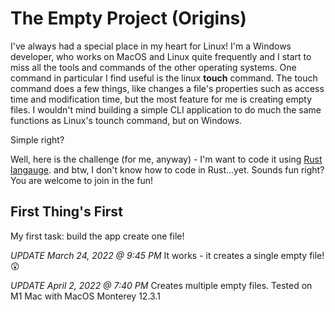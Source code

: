 # The Empty Project (Origins)
I've always had a special place in my heart for Linux!  I'm a Windows developer, who works on MacOS and Linux quite frequently and 
I start to miss all the tools and commands of the other operating systems.  One command in particular I find useful is the linux **touch** command.
The touch command does a few things, like changes a file's properties such as access time and modification time, but the most feature for me is creating empty files. 
I wouldn't mind building a simple CLI application to do much the same functions as Linux's tounch command, but on Windows.

Simple right?

Well, here is the challenge (for me, anyway) - I'm want to code it using [Rust langauge](https://www.rust-lang.org/). 
and btw, I don't know how to code in Rust...yet.  Sounds fun right?  You are welcome to join in the fun!

## First Thing's First
My first task: build the app create one file!

_UPDATE March 24, 2022 @ 9:45 PM_
It works - it creates a single empty file!  😲

_UPDATE April 2, 2022 @ 7:40 PM_
Creates multiple empty files. Tested on M1 Mac with MacOS Monterey 12.3.1
